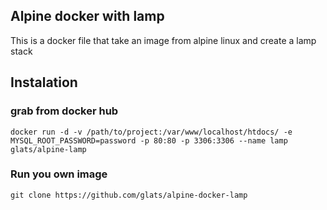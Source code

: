 ## Alpine docker with lamp

This is a docker file that take an image from alpine linux and create a lamp stack

## Instalation
### grab from docker hub
```
docker run -d -v /path/to/project:/var/www/localhost/htdocs/ -e MYSQL_ROOT_PASSWORD=password -p 80:80 -p 3306:3306 --name lamp glats/alpine-lamp
```

### Run you own image

```  
git clone https://github.com/glats/alpine-docker-lamp
```
